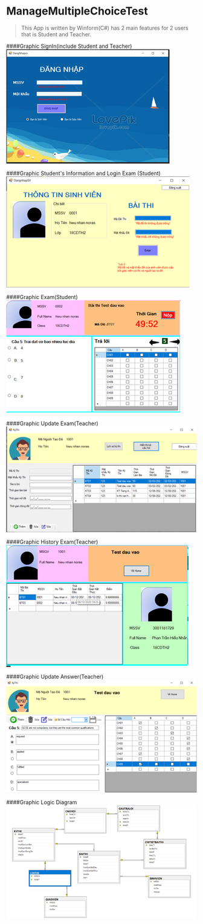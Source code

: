# ManageMultipleChoiceTest
>This App is written by Winform(C#) has 2 main features for 2 users that is Student and Teacher.

####Graphic SignIn(include Student and Teacher)  
![signInTest](https://github.com/nhandora123/ManageMultipleChoiceTest/blob/master/public/SignIn.png)

####Graphic Student's Information and Login Exam (Student)  
![LoginExam](https://github.com/nhandora123/ManageMultipleChoiceTest/blob/master/public/SignInTest.png)

####Graphic Exam(Student)  
![GraphicTest](https://github.com/nhandora123/ManageMultipleChoiceTest/blob/master/public/GraphicTakeTest.png)

####Graphic Update Exam(Teacher)  
![UpdateExam](https://github.com/nhandora123/ManageMultipleChoiceTest/blob/master/public/UpdateExam.png)

####Graphic History Exam(Teacher)  
![HistoryExam](https://github.com/nhandora123/ManageMultipleChoiceTest/blob/master/public/HistoryExam.png)

####Graphic Update Answer(Teacher)  
![UpdateAnswer](https://github.com/nhandora123/ManageMultipleChoiceTest/blob/master/public/UpdateAnswer.png)

####Graphic Logic Diagram  
![Diagram](https://github.com/nhandora123/ManageMultipleChoiceTest/blob/master/public/LogicDiagram.png)
